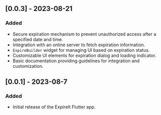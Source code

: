## [0.0.3] - 2023-08-21
### Added
- Secure expiration mechanism to prevent unauthorized access after a specified date and time.
- Integration with an online server to fetch expiration information.
- `ExpireBuilder` widget for managing UI based on expiration status.
- Customizable UI elements for expiration dialog and loading indicator.
- Basic documentation providing guidelines for integration and customization.

## [0.0.1] - 2023-08-7
### Added
- Initial release of the ExpireIt Flutter app.


